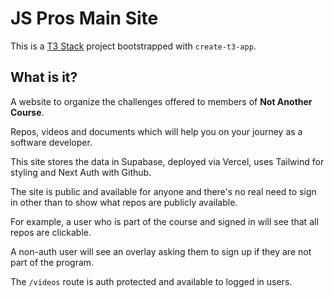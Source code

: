 # JS Pros Main Site

This is a [T3 Stack](https://create.t3.gg/) project bootstrapped with `create-t3-app`.

## What is it?

A website to organize the challenges offered to members of **Not Another Course**.

Repos, videos and documents which will help you on your journey as a software developer.

This site stores the data in Supabase, deployed via Vercel, uses Tailwind for styling and Next Auth with Github.

The site is public and available for anyone and there's no real need to sign in other than to show what repos are publicly available.

For example, a user who is part of the course and signed in will see that all repos are clickable.

A non-auth user will see an overlay asking them to sign up if they are not part of the program.

The `/videos` route is auth protected and available to logged in users.
